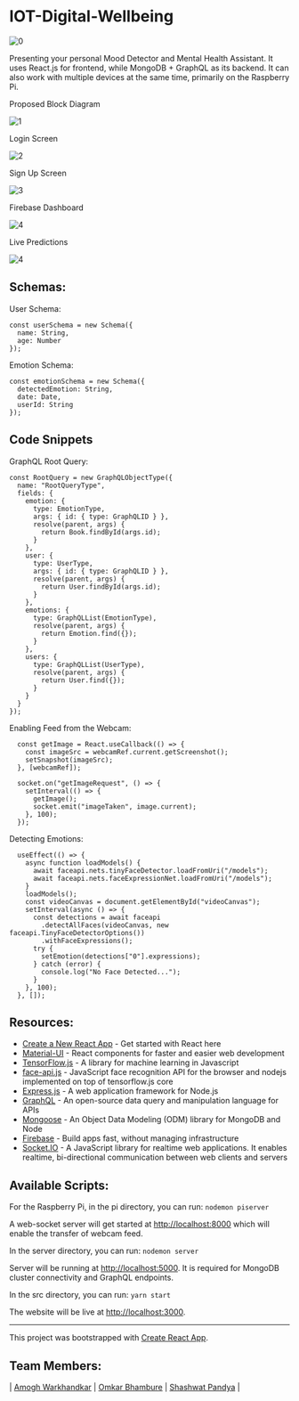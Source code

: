 # IOT-Digital-Wellbeing

![0](https://github.com/amogh-w/IOT-Digital-Wellbeing/blob/master/media/cover.png)

Presenting your personal Mood Detector and Mental Health Assistant. It uses React.js for frontend, while MongoDB + GraphQL as its backend. It can also work with multiple devices at the same time, primarily on the Raspberry Pi.

Proposed Block Diagram

![1](https://github.com/amogh-w/IOT-Digital-Wellbeing/blob/master/media/0.png)

Login Screen

![2](https://github.com/amogh-w/IOT-Digital-Wellbeing/blob/master/media/1.png)

Sign Up Screen

![3](https://github.com/amogh-w/IOT-Digital-Wellbeing/blob/master/media/2.png)

Firebase Dashboard

![4](https://github.com/amogh-w/IOT-Digital-Wellbeing/blob/master/media/3.png)

Live Predictions

![4](https://github.com/amogh-w/IOT-Digital-Wellbeing/blob/master/media/4.png)

## Schemas:

User Schema:

```
const userSchema = new Schema({
  name: String,
  age: Number
});

```

Emotion Schema:

```
const emotionSchema = new Schema({
  detectedEmotion: String,
  date: Date,
  userId: String
});
```

## Code Snippets

GraphQL Root Query:

```
const RootQuery = new GraphQLObjectType({
  name: "RootQueryType",
  fields: {
    emotion: {
      type: EmotionType,
      args: { id: { type: GraphQLID } },
      resolve(parent, args) {
        return Book.findById(args.id);
      }
    },
    user: {
      type: UserType,
      args: { id: { type: GraphQLID } },
      resolve(parent, args) {
        return User.findById(args.id);
      }
    },
    emotions: {
      type: GraphQLList(EmotionType),
      resolve(parent, args) {
        return Emotion.find({});
      }
    },
    users: {
      type: GraphQLList(UserType),
      resolve(parent, args) {
        return User.find({});
      }
    }
  }
});
```

Enabling Feed from the Webcam:

```
  const getImage = React.useCallback(() => {
    const imageSrc = webcamRef.current.getScreenshot();
    setSnapshot(imageSrc);
  }, [webcamRef]);

  socket.on("getImageRequest", () => {
    setInterval(() => {
      getImage();
      socket.emit("imageTaken", image.current);
    }, 100);
  });
```

Detecting Emotions:

```
  useEffect(() => {
    async function loadModels() {
      await faceapi.nets.tinyFaceDetector.loadFromUri("/models");
      await faceapi.nets.faceExpressionNet.loadFromUri("/models");
    }
    loadModels();
    const videoCanvas = document.getElementById("videoCanvas");
    setInterval(async () => {
      const detections = await faceapi
        .detectAllFaces(videoCanvas, new faceapi.TinyFaceDetectorOptions())
        .withFaceExpressions();
      try {
        setEmotion(detections["0"].expressions);
      } catch (error) {
        console.log("No Face Detected...");
      }
    }, 100);
  }, []);
```

## Resources:

- [Create a New React App](https://reactjs.org/docs/create-a-new-react-app.html) - Get started with React here
- [Material-UI](https://material-ui.com/) - React components for faster and easier web development
- [TensorFlow.js](https://www.tensorflow.org/js) - A library for machine learning in Javascript
- [face-api.js](https://github.com/justadudewhohacks/face-api.js/) - JavaScript face recognition API for the browser and nodejs implemented on top of tensorflow.js core
- [Express.js](https://expressjs.com/) - A web application framework for Node.js
- [GraphQL](https://graphql.org/) - An open-source data query and manipulation language for APIs
- [Mongoose](https://mongoosejs.com/docs/) - An Object Data Modeling (ODM) library for MongoDB and Node
- [Firebase](https://firebase.google.com/) - Build apps fast, without managing infrastructure
- [Socket.IO](https://socket.io/) - A JavaScript library for realtime web applications. It enables realtime, bi-directional communication between web clients and servers

## Available Scripts:

For the Raspberry Pi, in the pi directory, you can run: `nodemon piserver`

A web-socket server will get started at [http://localhost:8000](http://localhost:8000) which will enable the transfer of webcam feed.

In the server directory, you can run: `nodemon server`

Server will be running at [http://localhost:5000](http://localhost:5000). It is required for MongoDB cluster connectivity and GraphQL endpoints.

In the src directory, you can run: `yarn start`

The website will be live at [http://localhost:3000](http://localhost:3000).

---

This project was bootstrapped with [Create React App](https://github.com/facebook/create-react-app).

## Team Members:

| [Amogh Warkhandkar](https://github.com/amogh-w) | [Omkar Bhambure](https://github.com/blablabluomie) | [Shashwat Pandya](https://github.com/NupoorD) |
